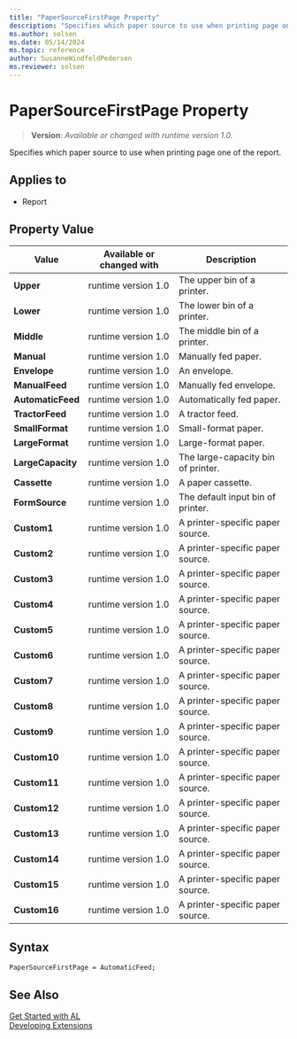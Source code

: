 ```yaml
---
title: "PaperSourceFirstPage Property"
description: "Specifies which paper source to use when printing page one of the report."
ms.author: solsen
ms.date: 05/14/2024
ms.topic: reference
author: SusanneWindfeldPedersen
ms.reviewer: solsen
---
```

[//]: # (START>DO_NOT_EDIT)
[//]: # (IMPORTANT:Do not edit any of the content between here and the END>DO_NOT_EDIT.)
[//]: # (Any modifications should be made in the .xml files in the ModernDev repo.)
# PaperSourceFirstPage Property
> **Version**: _Available or changed with runtime version 1.0._

Specifies which paper source to use when printing page one of the report.

## Applies to
-   Report

## Property Value

|Value|Available or changed with|Description|
|-----------|-----------|---------------------------------------|
|**Upper**|runtime version 1.0|The upper bin of a printer.|
|**Lower**|runtime version 1.0|The lower bin of a printer.|
|**Middle**|runtime version 1.0|The middle bin of a printer.|
|**Manual**|runtime version 1.0|Manually fed paper.|
|**Envelope**|runtime version 1.0|An envelope.|
|**ManualFeed**|runtime version 1.0|Manually fed envelope.|
|**AutomaticFeed**|runtime version 1.0|Automatically fed paper.|
|**TractorFeed**|runtime version 1.0|A tractor feed.|
|**SmallFormat**|runtime version 1.0|Small-format paper.|
|**LargeFormat**|runtime version 1.0|Large-format paper.|
|**LargeCapacity**|runtime version 1.0|The large-capacity bin of printer.|
|**Cassette**|runtime version 1.0|A paper cassette.|
|**FormSource**|runtime version 1.0|The default input bin of printer.|
|**Custom1**|runtime version 1.0|A printer-specific paper source.|
|**Custom2**|runtime version 1.0|A printer-specific paper source.|
|**Custom3**|runtime version 1.0|A printer-specific paper source.|
|**Custom4**|runtime version 1.0|A printer-specific paper source.|
|**Custom5**|runtime version 1.0|A printer-specific paper source.|
|**Custom6**|runtime version 1.0|A printer-specific paper source.|
|**Custom7**|runtime version 1.0|A printer-specific paper source.|
|**Custom8**|runtime version 1.0|A printer-specific paper source.|
|**Custom9**|runtime version 1.0|A printer-specific paper source.|
|**Custom10**|runtime version 1.0|A printer-specific paper source.|
|**Custom11**|runtime version 1.0|A printer-specific paper source.|
|**Custom12**|runtime version 1.0|A printer-specific paper source.|
|**Custom13**|runtime version 1.0|A printer-specific paper source.|
|**Custom14**|runtime version 1.0|A printer-specific paper source.|
|**Custom15**|runtime version 1.0|A printer-specific paper source.|
|**Custom16**|runtime version 1.0|A printer-specific paper source.|

[//]: # (IMPORTANT: END>DO_NOT_EDIT)


## Syntax

```AL
PaperSourceFirstPage = AutomaticFeed;
```

## See Also  
[Get Started with AL](../devenv-get-started.md)  
[Developing Extensions](../devenv-dev-overview.md)  